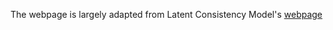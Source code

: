 The webpage is largely adapted from Latent Consistency Model's [webpage](https://latent-consistency-models.github.io/)